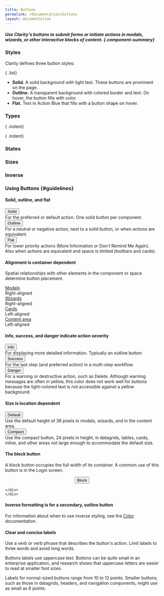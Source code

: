 ```yaml
---
title: Buttons
permalink: /documentation/buttons
layout: documentation
---
```



##### Use Clarity's buttons to submit forms or initiate actions in modals, wizards, or other interactive blocks of content. {.component-summary}

### Styles

Clarity defines three button styles:

{ .list}
- **Solid.** A solid background with light text. These buttons are prominent on the page.
- **Outline.** A transparent background with colored border and text. On hover, the button fills with color.
- **Flat.** Text in Action Blue that fills with a button shape on hover.  

<clr-buttons-demo-real-button class="clrweb-button-demo"></clr-buttons-demo-real-button>

### Types

<clr-buttons-demo-primary-button class="clrweb-button-demo"></clr-buttons-demo-primary-button>

{ .indent}

<clr-buttons-demo-secondary-button class="clrweb-button-demo"></clr-buttons-demo-secondary-button>

{ .indent}

<clr-buttons-demo-tertiary-button class="clrweb-button-demo"></clr-buttons-demo-tertiary-button>

### States

<clr-buttons-demo-button-states class="clrweb-button-demo"></clr-buttons-demo-button-states>

### Sizes

<clr-buttons-demo-button-sizes class="clrweb-button-demo"></clr-buttons-demo-button-sizes>

### Inverse

<clr-buttons-demo-inverse-button class="clrweb-button-demo"></clr-buttons-demo-inverse-button>

### Using Buttons {#guidelines}

#### Solid, outline, and flat

<div class="row buttons-modal-gfx">
    <div class="col-xs-12 col-sm-2">
        <button type="submit" class="btn btn-primary">Solid</button>
    </div>
    <div class="col-xs-12 col-sm-10">
        For the preferred or default action. One solid button per component.
    </div>
</div>
<div class="row buttons-modal-gfx">
    <div class="col-xs-12 col-sm-2">
        <button type="submit" class="btn btn-outline">Outline</button>
    </div>
    <div class="col-xs-12 col-sm-10">
        For a neutral or negative action, next to a solid button, or when actions are equivalent.
    </div>
</div>
<div class="row buttons-modal-gfx">
    <div class="col-xs-12 col-sm-2">
        <button type="submit" class="btn btn-link">Flat</button>
    </div>
    <div class="col-xs-12 col-sm-10">
        For lower priority actions (More Information or Don't Remind Me Again).  
        Also when actions are equivalent and space is limited (toolbars and cards).
    </div>
</div>


#### Alignment is container dependent

Spatial relationships with other elements in the component or space determine button placement.

<div class="row buttons-modal-gfx">
    <div class="col-xs-12 col-sm-2">
        <a href="/documentation/modals">Modals</a>
    </div>
    <div class="col-xs-12 col-sm-10">
        Right-aligned
    </div>
</div>
<div class="row buttons-modal-gfx">
    <div class="col-xs-12 col-sm-2">
        <a href="/documentation/wizards">Wizards</a>
    </div>
    <div class="col-xs-12 col-sm-10">
        Right-aligned
    </div>
</div>
<div class="row buttons-modal-gfx">
    <div class="col-xs-12 col-sm-2">
        <a href="/documentation//cards">Cards</a>
    </div>
    <div class="col-xs-12 col-sm-10">
        Left-aligned
    </div>
</div>
<div class="row buttons-modal-gfx">
    <div class="col-xs-12 col-sm-2">
        <a href="/documentation/app-layout">Content area</a>
    </div>
    <div class="col-xs-12 col-sm-10">
        Left-aligned
    </div>
</div>



#### Info, success, and danger indicate action severity

<div class="row buttons-modal-gfx">
    <div class="col-xs-12 col-sm-2">
        <button type="submit" class="btn btn-outline">Info</button>
    </div>
    <div class="col-xs-12 col-sm-10">
        For displaying more detailed information. Typically an outline button.
    </div>
</div>
<div class="row buttons-modal-gfx">
    <div class="col-xs-12 col-sm-2">
        <button type="submit" class="btn btn-success">Success</button>
    </div>
    <div class="col-xs-12 col-sm-10">
        For the last step (and preferred action) in a multi-step workflow.
    </div>
</div>
<div class="row buttons-modal-gfx">
    <div class="col-xs-12 col-sm-2">
        <button type="submit" class="btn btn-danger">Danger</button>
    </div>
    <div class="col-xs-12 col-sm-10">
        For a warning or destructive action, such as Delete. Although warning messages are often in yellow, this color does not work well for buttons because the light-colored text is not accessible against a yellow background.
    </div>
</div>

#### Size is location dependent

<div class="row buttons-modal-gfx">
    <div class="col-xs-12 col-sm-2">
        <button type="submit" class="btn btn-primary">
            Default
        </button>
    </div>
    <div class="col-xs-12 col-sm-10">
        Use the default height of 36 pixels in modals, wizards, and in the content area.
    </div>
</div>
<div class="row buttons-modal-gfx">
    <div class="col-xs-12 col-sm-2">
        <button type="submit" class="btn btn-sm">Compact</button>
    </div>
    <div class="col-xs-12 col-sm-10">
        Use the compact button, 24 pixels in height, in datagrids, tables, cards, inline, and other areas not large enough to accommodate the default size.
    </div>
</div>

#### The block button

A block button occupies the full width of its container.  A common use of this button is in the Login screen.


<div class="row buttons-modal-gfx">
 <div class="col-xs">
                    <span>
        <p align="center"><button type="submit" class="btn btn-primary btn-block">Block</button></p>
        </span>

    </div>
    </div>

#### Inverse formatting is for a secondary, outline button

For information about when to use inverse styling, see the [Color](/documentation/color) documentation.

#### Clear and concise labels

Use a verb or verb phrase that describes the button's action. Limit labels to three words and avoid long words.

Buttons labels use uppercase text.  Buttons can be quite small in an enterprise application, and research shows that uppercase letters are easier to read at smaller font sizes.

Labels for normal-sized buttons range from 10 to 12 points.  Smaller buttons, such as those in datagrids, headers, and navigation components, might use as small as 8 points.

<!--See [Letter Case and Text Legibility in Normal and Low Vision](http://www.ncbi.nlm.nih.gov/pmc/articles/PMC2016788/).-->

